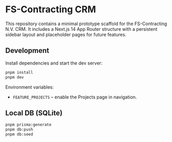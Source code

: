 # FS-Contracting CRM

This repository contains a minimal prototype scaffold for the FS-Contracting N.V. CRM. It includes a Next.js 14 App Router structure with a persistent sidebar layout and placeholder pages for future features.

## Development

Install dependencies and start the dev server:

```bash
pnpm install
pnpm dev
```

Environment variables:

- `FEATURE_PROJECTS` – enable the Projects page in navigation.

## Local DB (SQLite)

```bash
pnpm prisma:generate
pnpm db:push
pnpm db:seed
```
